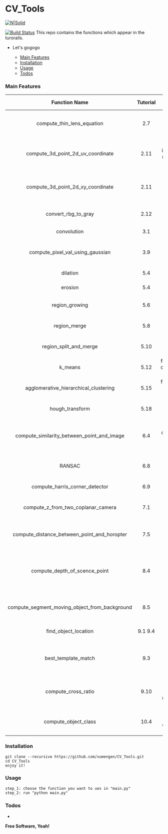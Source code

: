 # CV_Tools

[![N|Solid](https://cldup.com/dTxpPi9lDf.thumb.png)](https://nodesource.com/products/nsolid)

[![Build Status](https://travis-ci.org/joemccann/dillinger.svg?branch=master)](https://travis-ci.org/joemccann/dillinger)
This repo contains the functions which appear in the turorails.
  - Let's gogogo
  
    - [Main Features](#main-features)
    - [Installation](#installation)
    - [Usage](#usage)
    - [Todos](#todos)


### Main Features

| Function Name  | Tutorial | Input Parameter | Output Parameter | annotation |
| :--------------: | :--------: | :---------------: | :----------------: | :----------: |
| compute_thin_lens_equation | 2.7  | f, z1, z2 | f or z1 or z2| compute one parameter using thin lens equation |
|  compute_3d_point_2d_uv_coordinate  | 2.11 | ori_coordinate, image_principal_point, magnification_factors, decimal | 2d point |compute the 3d point in the uv image coordinate system |
|  compute_3d_point_2d_xy_coordinate  | 2.11 | ori_coordinate, f, decimal | 2d point |compute the 3d point in the xy image coordinate system |
|  convert_rbg_to_gray | 2.12 | ori_image, bit | gray image | convert rgb image to gray image |
| convolution | 3.1 | mask, I, method | convolution result | convolve image |
| compute_pixel_val_using_gaussian | 3.9 | array_size, standard_deviation, decimal | each pixel value | compute each pixel using gaussian formula |
| dilation | 5.4 | input_array, mode | dilation result | dialate image |
| erosion | 5.4 | input_array, mode | erosion result | erode image |
| region_growing | 5.6 | feature_vector_array, method, thres, mode, start | region result | segment using region growing |
| region_merge | 5.8 | feature_vector_array, method, thres, mode, start, result_array | region result | segment using region merge |
| region_split_and_merge | 5.10 | feature_vector_array, method, thres, mode, start | region result | segment using region split and merge |
| k_means | 5.12 | feature_vector_array, k, ori_feature_vetor_array, method | region result | segment using k means |
| agglomerative_hierarchical_clustering | 5.15 | feature_vector_array, k, method, cluster_method | region result |segment using hierarchical clustering |
| hough_transform | 5.18 | image_region, theta | accumulator array | perform hough transform on the image |
| compute_similarity_between_point_and_image | 6.4 | coordinate, left_image, right_image, k | similarity array | compute the similarity of one pixel of left image with the right image |
| RANSAC | 6.8 | left_point, right_point, thres, trials, decimal | best estimation of the model | find the true correspondence between the two images |
| compute_harris_corner_detector | 6.9 | Ix, Iy, k, length | R array | computer harris corner detector |
| compute_z_from_two_coplanar_camera | 7.1 |  f, B, left_coordinate, right_coordinate, pixel_size, coplanar, decimal | z value | compute z value from two coplanar camera |
| compute_distance_between_point_and_horopter | 7.5 | baseline_length, angle_z_baseline, a_l, a_r | distance | compute distance between point and horoper |
| compute_depth_of_scence_point | 8.4 | frame_1_point, frame_2_point, velocity, move_method, pixel_size, focal_length, center_coordinate | depth value | compute depth value |
| compute_segment_moving_object_from_background | 8.5 | pixel_patches, thres, beta, method | segment result | segment the moving object from background |
| find_object_location | 9.1 9.4 | template, image, method | similarity array | find object location in image |
| best_template_match | 9.3 | template_list, image, method, decimal | the the template which matches the image best | find the best match template |
| compute_cross_ratio | 9.10 | p1, p2, p3, p4, method, center_coordinate, magnification_factors, decimal | cross ratio | compute cross ratio |
| compute_object_class | 10.4 | class_list, feature_vector_list, object_feature_vector, k | class label | compute the class of the object |


### Installation

```
git clone --recursive https://github.com/xumengen/CV_Tools.git
cd CV_Tools
enjoy it!
```

### Usage

```
step_1: choose the function you want to ues in "main.py"
step_2: run "python main.py"
```


### Todos

 - 

**Free Software, Yeah!**
